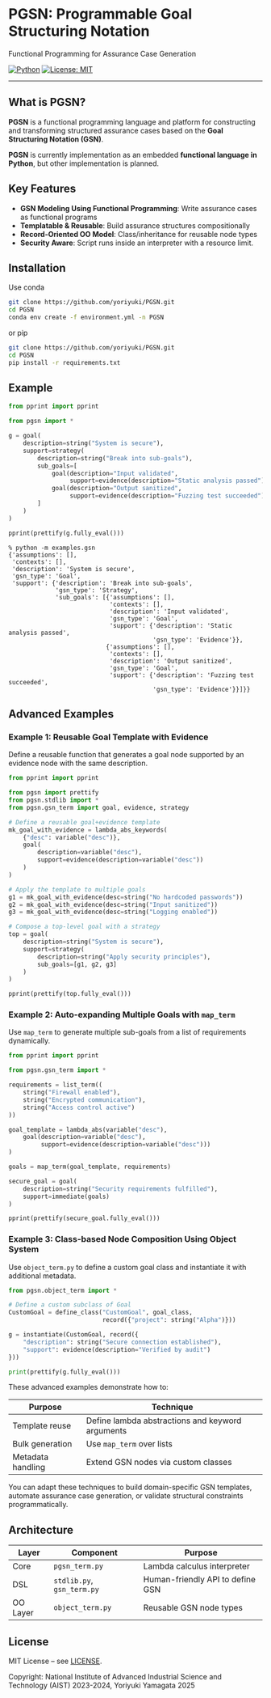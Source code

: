 
# PGSN: Programmable Goal Structuring Notation

Functional Programming for Assurance Case Generation

[![Python](https://img.shields.io/badge/python-3.12%2B-blue.svg)](https://www.python.org/)
[![License: MIT](https://img.shields.io/badge/License-MIT-green.svg)](LICENSE)

---

## What is PGSN?

**PGSN** is a functional programming language and platform for constructing and transforming structured assurance cases based on the **Goal Structuring Notation (GSN)**.

**PGSN** is currently implementation as an embedded **functional language in Python**, but other implementation is planned.

## Key Features

-  **GSN Modeling Using Functional Programming**: Write assurance cases as functional programs
-  **Templatable & Reusable**: Build assurance structures compositionally
-  **Record-Oriented OO Model**: Class/inheritance for reusable node types
-  **Security Aware**: Script runs inside an interpreter with a resource limit.

## Installation

Use conda
```bash
git clone https://github.com/yoriyuki/PGSN.git
cd PGSN
conda env create -f environment.yml -n PGSN
```
or pip
```bash
git clone https://github.com/yoriyuki/PGSN.git
cd PGSN
pip install -r requirements.txt
```

## Example

```python
from pprint import pprint

from pgsn import *

g = goal(
    description=string("System is secure"),
    support=strategy(
        description=string("Break into sub-goals"),
        sub_goals=[
            goal(description="Input validated",
                 support=evidence(description="Static analysis passed")),
            goal(description="Output sanitized",
                 support=evidence(description="Fuzzing test succeeded"))
        ]
    )
)

pprint(prettify(g.fully_eval()))
```

```shell
% python -m examples.gsn
{'assumptions': [],
 'contexts': [],
 'description': 'System is secure',
 'gsn_type': 'Goal',
 'support': {'description': 'Break into sub-goals',
             'gsn_type': 'Strategy',
             'sub_goals': [{'assumptions': [],
                            'contexts': [],
                            'description': 'Input validated',
                            'gsn_type': 'Goal',
                            'support': {'description': 'Static analysis passed',
                                        'gsn_type': 'Evidence'}},
                           {'assumptions': [],
                            'contexts': [],
                            'description': 'Output sanitized',
                            'gsn_type': 'Goal',
                            'support': {'description': 'Fuzzing test succeeded',
                                        'gsn_type': 'Evidence'}}]}}
```

## Advanced Examples

### Example 1: Reusable Goal Template with Evidence

Define a reusable function that generates a goal node supported by an evidence node with the same description.

```python
from pprint import pprint

from pgsn import prettify
from pgsn.stdlib import *
from pgsn.gsn_term import goal, evidence, strategy

# Define a reusable goal+evidence template
mk_goal_with_evidence = lambda_abs_keywords(
    {"desc": variable("desc")},
    goal(
        description=variable("desc"),
        support=evidence(description=variable("desc"))
    )
)

# Apply the template to multiple goals
g1 = mk_goal_with_evidence(desc=string("No hardcoded passwords"))
g2 = mk_goal_with_evidence(desc=string("Input sanitized"))
g3 = mk_goal_with_evidence(desc=string("Logging enabled"))

# Compose a top-level goal with a strategy
top = goal(
    description=string("System is secure"),
    support=strategy(
        description=string("Apply security principles"),
        sub_goals=[g1, g2, g3]
    )
)

pprint(prettify(top.fully_eval()))
```

### Example 2: Auto-expanding Multiple Goals with `map_term`

Use `map_term` to generate multiple sub-goals from a list of requirements dynamically.

```python
from pprint import pprint

from pgsn.gsn_term import *

requirements = list_term((
    string("Firewall enabled"),
    string("Encrypted communication"),
    string("Access control active")
))

goal_template = lambda_abs(variable("desc"),
    goal(description=variable("desc"),
         support=evidence(description=variable("desc")))
)

goals = map_term(goal_template, requirements)

secure_goal = goal(
    description=string("Security requirements fulfilled"),
    support=immediate(goals)
)

pprint(prettify(secure_goal.fully_eval()))
```

### Example 3: Class-based Node Composition Using Object System

Use `object_term.py` to define a custom goal class and instantiate it with additional metadata.

```python
from pgsn.object_term import *

# Define a custom subclass of Goal
CustomGoal = define_class("CustomGoal", goal_class,
                          record({"project": string("Alpha")}))

g = instantiate(CustomGoal, record({
    "description": string("Secure connection established"),
    "support": evidence(description="Verified by audit")
}))

print(prettify(g.fully_eval()))
```

These advanced examples demonstrate how to:

| Purpose | Technique |
|---------|-----------|
| Template reuse | Define lambda abstractions and keyword arguments |
| Bulk generation | Use `map_term` over lists |
| Metadata handling | Extend GSN nodes via custom classes |

You can adapt these techniques to build domain-specific GSN templates, automate assurance case generation, or validate structural constraints programmatically.

## Architecture

| Layer    | Component                  | Purpose                          |
|----------|----------------------------|----------------------------------|
| Core     | `pgsn_term.py`             | Lambda calculus interpreter      |
| DSL      | `stdlib.py`, `gsn_term.py` | Human-friendly API to define GSN |
| OO Layer | `object_term.py`           | Reusable GSN node types          |

##  License

MIT License – see [LICENSE](LICENSE).

Copyright: National Institute of Advanced Industrial Science and Technology (AIST) 2023-2024,
Yoriyuki Yamagata 2025